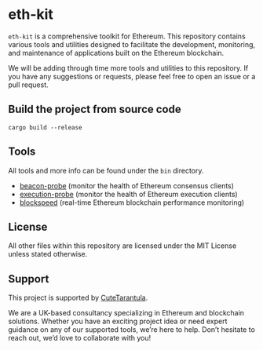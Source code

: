 # eth-kit

`eth-kit` is a comprehensive toolkit for Ethereum. This repository contains various tools and utilities designed to facilitate the development, monitoring, and maintenance of applications built on the Ethereum blockchain.

We will be adding through time more tools and utilities to this repository. If you have any suggestions or requests, please feel free to open an issue or a pull request.

## Build the project from source code

```
cargo build --release
```

## Tools

All tools and more info can be found under the `bin` directory.

- [beacon-probe](./bin/beacon-probe/README.md) (monitor the health of Ethereum consensus clients)
- [execution-probe](./bin/execution-probe/README.md) (monitor the health of Ethereum execution clients)
- [blockspeed](./bin/blockspeed/README.md) (real-time Ethereum blockchain performance monitoring)

## License

All other files within this repository are licensed under the MIT License unless stated otherwise.

## Support

This project is supported by [CuteTarantula](https://cutetarantula.com).

We are a UK-based consultancy specializing in Ethereum and blockchain solutions. Whether you have an exciting project idea or need expert guidance on any of our supported tools, we’re here to help. Don’t hesitate to reach out, we’d love to collaborate with you!
